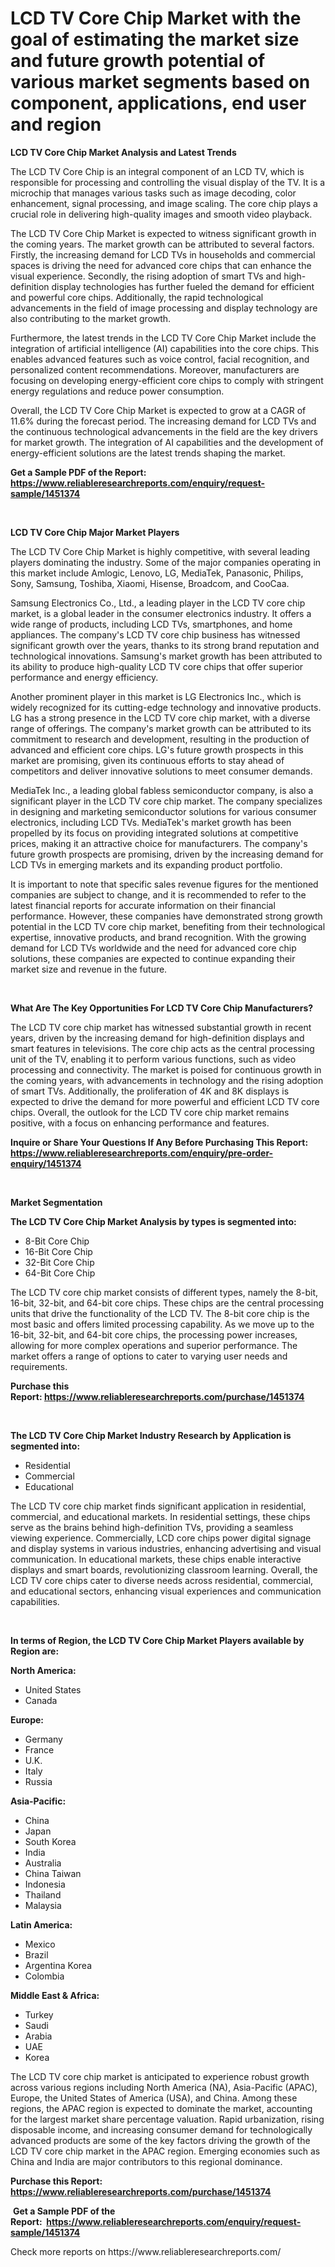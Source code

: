 <p><h1>LCD TV Core Chip Market with the goal of estimating the market size and future growth potential of various market segments based on component, applications, end user and region</h1></p><p><strong>LCD TV Core Chip Market Analysis and Latest Trends</strong></p>
<p><p>The LCD TV Core Chip is an integral component of an LCD TV, which is responsible for processing and controlling the visual display of the TV. It is a microchip that manages various tasks such as image decoding, color enhancement, signal processing, and image scaling. The core chip plays a crucial role in delivering high-quality images and smooth video playback.</p><p>The LCD TV Core Chip Market is expected to witness significant growth in the coming years. The market growth can be attributed to several factors. Firstly, the increasing demand for LCD TVs in households and commercial spaces is driving the need for advanced core chips that can enhance the visual experience. Secondly, the rising adoption of smart TVs and high-definition display technologies has further fueled the demand for efficient and powerful core chips. Additionally, the rapid technological advancements in the field of image processing and display technology are also contributing to the market growth.</p><p>Furthermore, the latest trends in the LCD TV Core Chip Market include the integration of artificial intelligence (AI) capabilities into the core chips. This enables advanced features such as voice control, facial recognition, and personalized content recommendations. Moreover, manufacturers are focusing on developing energy-efficient core chips to comply with stringent energy regulations and reduce power consumption.</p><p>Overall, the LCD TV Core Chip Market is expected to grow at a CAGR of 11.6% during the forecast period. The increasing demand for LCD TVs and the continuous technological advancements in the field are the key drivers for market growth. The integration of AI capabilities and the development of energy-efficient solutions are the latest trends shaping the market.</p></p>
<p><strong>Get a Sample PDF of the Report:&nbsp; <a href="https://www.reliableresearchreports.com/enquiry/request-sample/1451374">https://www.reliableresearchreports.com/enquiry/request-sample/1451374</a></strong></p>
<p>&nbsp;</p>
<p><strong>LCD TV Core Chip Major Market Players</strong></p>
<p><p>The LCD TV Core Chip Market is highly competitive, with several leading players dominating the industry. Some of the major companies operating in this market include Amlogic, Lenovo, LG, MediaTek, Panasonic, Philips, Sony, Samsung, Toshiba, Xiaomi, Hisense, Broadcom, and CooCaa. </p><p>Samsung Electronics Co., Ltd., a leading player in the LCD TV core chip market, is a global leader in the consumer electronics industry. It offers a wide range of products, including LCD TVs, smartphones, and home appliances. The company's LCD TV core chip business has witnessed significant growth over the years, thanks to its strong brand reputation and technological innovations. Samsung's market growth has been attributed to its ability to produce high-quality LCD TV core chips that offer superior performance and energy efficiency.</p><p>Another prominent player in this market is LG Electronics Inc., which is widely recognized for its cutting-edge technology and innovative products. LG has a strong presence in the LCD TV core chip market, with a diverse range of offerings. The company's market growth can be attributed to its commitment to research and development, resulting in the production of advanced and efficient core chips. LG's future growth prospects in this market are promising, given its continuous efforts to stay ahead of competitors and deliver innovative solutions to meet consumer demands.</p><p>MediaTek Inc., a leading global fabless semiconductor company, is also a significant player in the LCD TV core chip market. The company specializes in designing and marketing semiconductor solutions for various consumer electronics, including LCD TVs. MediaTek's market growth has been propelled by its focus on providing integrated solutions at competitive prices, making it an attractive choice for manufacturers. The company's future growth prospects are promising, driven by the increasing demand for LCD TVs in emerging markets and its expanding product portfolio.</p><p>It is important to note that specific sales revenue figures for the mentioned companies are subject to change, and it is recommended to refer to the latest financial reports for accurate information on their financial performance. However, these companies have demonstrated strong growth potential in the LCD TV core chip market, benefiting from their technological expertise, innovative products, and brand recognition. With the growing demand for LCD TVs worldwide and the need for advanced core chip solutions, these companies are expected to continue expanding their market size and revenue in the future.</p></p>
<p>&nbsp;</p>
<p><strong>What Are The Key Opportunities For LCD TV Core Chip Manufacturers?</strong></p>
<p><p>The LCD TV core chip market has witnessed substantial growth in recent years, driven by the increasing demand for high-definition displays and smart features in televisions. The core chip acts as the central processing unit of the TV, enabling it to perform various functions, such as video processing and connectivity. The market is poised for continuous growth in the coming years, with advancements in technology and the rising adoption of smart TVs. Additionally, the proliferation of 4K and 8K displays is expected to drive the demand for more powerful and efficient LCD TV core chips. Overall, the outlook for the LCD TV core chip market remains positive, with a focus on enhancing performance and features.</p></p>
<p><strong>Inquire or Share Your Questions If Any Before Purchasing This Report: <a href="https://www.reliableresearchreports.com/enquiry/pre-order-enquiry/1451374">https://www.reliableresearchreports.com/enquiry/pre-order-enquiry/1451374</a></strong></p>
<p>&nbsp;</p>
<p><strong>Market Segmentation</strong></p>
<p><strong>The LCD TV Core Chip Market Analysis by types is segmented into:</strong></p>
<p><ul><li>8-Bit Core Chip</li><li>16-Bit Core Chip</li><li>32-Bit Core Chip</li><li>64-Bit Core Chip</li></ul></p>
<p><p>The LCD TV core chip market consists of different types, namely the 8-bit, 16-bit, 32-bit, and 64-bit core chips. These chips are the central processing units that drive the functionality of the LCD TV. The 8-bit core chip is the most basic and offers limited processing capability. As we move up to the 16-bit, 32-bit, and 64-bit core chips, the processing power increases, allowing for more complex operations and superior performance. The market offers a range of options to cater to varying user needs and requirements.</p></p>
<p><strong>Purchase this Report:&nbsp;<a href="https://www.reliableresearchreports.com/purchase/1451374">https://www.reliableresearchreports.com/purchase/1451374</a></strong></p>
<p>&nbsp;</p>
<p><strong>The LCD TV Core Chip Market Industry Research by Application is segmented into:</strong></p>
<p><ul><li>Residential</li><li>Commercial</li><li>Educational</li></ul></p>
<p><p>The LCD TV core chip market finds significant application in residential, commercial, and educational markets. In residential settings, these chips serve as the brains behind high-definition TVs, providing a seamless viewing experience. Commercially, LCD core chips power digital signage and display systems in various industries, enhancing advertising and visual communication. In educational markets, these chips enable interactive displays and smart boards, revolutionizing classroom learning. Overall, the LCD TV core chips cater to diverse needs across residential, commercial, and educational sectors, enhancing visual experiences and communication capabilities.</p></p>
<p>&nbsp;</p>
<p><strong>In terms of Region, the LCD TV Core Chip Market Players available by Region are:</strong></p>
<p>
    <p> <strong> North America: </strong>
        <ul>
            <li>United States</li>
            <li>Canada</li>
        </ul>
        </p> 
    <p> <strong> Europe: </strong>
        <ul>
            <li>Germany</li>
            <li>France</li>
            <li>U.K.</li>
            <li>Italy</li>
            <li>Russia</li>
        </ul>
        </p> 
    <p> <strong> Asia-Pacific: </strong>
        <ul>
            <li>China</li>
            <li>Japan</li>
            <li>South Korea</li>
            <li>India</li>
            <li>Australia</li>
            <li>China Taiwan</li>
            <li>Indonesia</li>
            <li>Thailand</li>
            <li>Malaysia</li>
        </ul>
        </p> 
    <p> <strong> Latin America: </strong>
        <ul>
            <li>Mexico</li>
            <li>Brazil</li>
            <li>Argentina Korea</li>
            <li>Colombia</li>
        </ul>
        </p> 
    <p> <strong> Middle East & Africa: </strong>
        <ul>
            <li>Turkey</li>
            <li>Saudi</li>
            <li>Arabia</li>
            <li>UAE</li>
            <li>Korea</li>
        </ul>
    </p>
    </p>
<p><p>The LCD TV core chip market is anticipated to experience robust growth across various regions including North America (NA), Asia-Pacific (APAC), Europe, the United States of America (USA), and China. Among these regions, the APAC region is expected to dominate the market, accounting for the largest market share percentage valuation. Rapid urbanization, rising disposable income, and increasing consumer demand for technologically advanced products are some of the key factors driving the growth of the LCD TV core chip market in the APAC region. Emerging economies such as China and India are major contributors to this regional dominance.</p></p>
<p><strong>Purchase this Report: <a href="https://www.reliableresearchreports.com/purchase/1451374">https://www.reliableresearchreports.com/purchase/1451374</a></strong></p>
<p>&nbsp;<strong>Get a Sample PDF of the Report:&nbsp;&nbsp;<a href="https://www.reliableresearchreports.com/enquiry/request-sample/1451374">https://www.reliableresearchreports.com/enquiry/request-sample/1451374</a></strong></p>
<p><strong></strong></p>
<p>Check more reports on https://www.reliableresearchreports.com/</p>